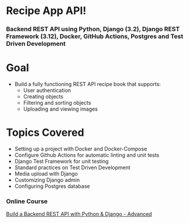 # Recipe App API!

### Backend REST API using Python, Django (3.2), Django REST Framework (3.12), Docker, GitHub Actions, Postgres and Test Driven Development


# Goal
 - Build a fully functioning REST API recipe book that supports:
	 - User authentication
	 - Creating objects
	 - Filtering and sorting objects
	 - Uploading and viewing images

# Topics Covered
- Setting up a project with Docker and Docker-Compose
- Configure Github Actions for automatic linting and unit tests
- Django Test Framework for unit testing
- Standard practices on Test Driven Development
- Media upload with Django
- Customizing Django admin
- Configuring Postgres database

### Online Course
[Build a Backend REST API with Python & Django - Advanced](https://www.udemy.com/course/django-python-advanced)

